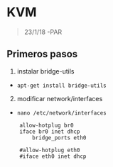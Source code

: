 # KVM
> 23/1/18 -PAR

## Primeros pasos
1. instalar bridge-utils
* `apt-get install bridge-utils`
2. modificar network/interfaces
* `nano /etc/network/interfaces`
``` 	iface eth0 inet manual	#opcional para evitar problemas con network manager
	allow-hotplug br0
	iface br0 inet dhcp
		bridge_ports eth0

	#allow-hotplug eth0
	#iface eth0 inet dhcp
```
